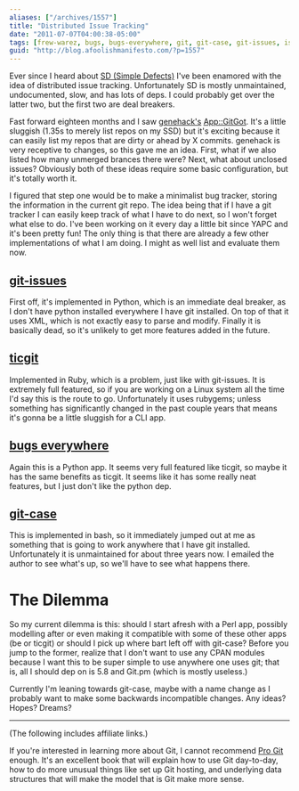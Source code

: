 ```yaml
---
aliases: ["/archives/1557"]
title: "Distributed Issue Tracking"
date: "2011-07-07T04:00:38-05:00"
tags: [frew-warez, bugs, bugs-everywhere, git, git-case, git-issues, issues, ticgit]
guid: "http://blog.afoolishmanifesto.com/?p=1557"
---
```

Ever since I heard about [SD (Simple Defects)](http://syncwith.us/sd/) I've been enamored with the idea of distributed issue tracking. Unfortunately SD is mostly unmaintained, undocumented, slow, and has lots of deps. I could probably get over the latter two, but the first two are deal breakers.

Fast forward eighteen months and I saw [genehack's](http://www.genehack.org/)
[App::GitGot](https://metacpan.org/module/App::GitGot). It's a little sluggish
(1.35s to merely list repos on my SSD) but it's exciting because it can easily
list my repos that are dirty or ahead by X commits. genehack is very receptive
to changes, so this gave me an idea. First, what if we also listed how many
unmerged brances there were? Next, what about unclosed issues? Obviously both of
these ideas require some basic configuration, but it's totally worth it.

I figured that step one would be to make a minimalist bug tracker, storing the information in the current git repo. The idea being that if I have a git tracker I can easily keep track of what I have to do next, so I won't forget what else to do. I've been working on it every day a little bit since YAPC and it's been pretty fun! The only thing is that there are already a few other implementations of what I am doing. I might as well list and evaluate them now.

## [git-issues](https://github.com/jwiegley/git-issues)

First off, it's implemented in Python, which is an immediate deal breaker, as I don't have python installed everywhere I have git installed. On top of that it uses XML, which is not exactly easy to parse and modify. Finally it is basically dead, so it's unlikely to get more features added in the future.

## [ticgit](https://github.com/jeffWelling/ticgit)

Implemented in Ruby, which is a problem, just like with git-issues. It is extremely full featured, so if you are working on a Linux system all the time I'd say this is the route to go. Unfortunately it uses rubygems; unless something has significantly changed in the past couple years that means it's gonna be a little sluggish for a CLI app.

## [bugs everywhere](http://docs.bugseverywhere.org/)

Again this is a Python app. It seems very full featured like ticgit, so maybe it has the same benefits as ticgit. It seems like it has some really neat features, but I just don't like the python dep.

## [git-case](https://github.com/bartman/git-case)

This is implemented in bash, so it immediately jumped out at me as something that is going to work anywhere that I have git installed. Unfortunately it is unmaintained for about three years now. I emailed the author to see what's up, so we'll have to see what happens there.

# The Dilemma

So my current dilemma is this: should I start afresh with a Perl app, possibly modelling after or even making it compatible with some of these other apps (be or ticgit) or should I pick up where bart left off with git-case? Before you jump to the former, realize that I don't want to use any CPAN modules because I want this to be super simple to use anywhere one uses git; that is, all I should dep on is 5.8 and Git.pm (which is mostly useless.)

Currently I'm leaning towards git-case, maybe with a name change as I probably want to make some backwards incompatible changes. Any ideas? Hopes? Dreams?

---

(The following includes affiliate links.)

If you're interested in learning more about Git, I cannot recommend
<a  href="https://www.amazon.com/gp/product/1484200772/ref=as_li_tl?ie=UTF8&camp=1789&creative=9325&creativeASIN=1484200772&linkCode=as2&tag=afoolishmanif-20&linkId=73f85964b6ab98ea870583701b7e77aa">Pro Git</a><img src="//ir-na.amazon-adsystem.com/e/ir?t=afoolishmanif-20&l=am2&o=1&a=1484200772" width="1" height="1" border="0" alt="" style="border:none !important; margin:0px !important;" />
enough.  It's an excellent book that will explain how to use Git day-to-day, how
to do more unusual things like set up Git hosting, and underlying data
structures that will make the model that is Git make more sense.
